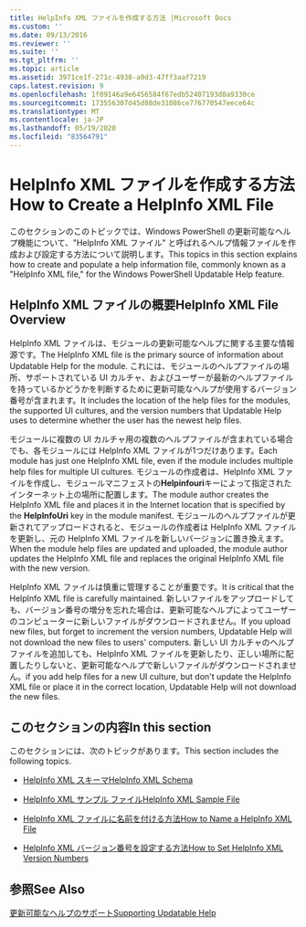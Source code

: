 ```yaml
---
title: HelpInfo XML ファイルを作成する方法 |Microsoft Docs
ms.custom: ''
ms.date: 09/13/2016
ms.reviewer: ''
ms.suite: ''
ms.tgt_pltfrm: ''
ms.topic: article
ms.assetid: 3971ce1f-271c-4938-a9d3-47ff3aaf7219
caps.latest.revision: 9
ms.openlocfilehash: 1f09146a9e6456584f67edb52407193d8a9330ce
ms.sourcegitcommit: 173556307d45d88de31086ce776770547eece64c
ms.translationtype: MT
ms.contentlocale: ja-JP
ms.lasthandoff: 05/19/2020
ms.locfileid: "83564791"
---
```

# <a name="how-to-create-a-helpinfo-xml-file"></a><span data-ttu-id="42cab-102">HelpInfo XML ファイルを作成する方法</span><span class="sxs-lookup"><span data-stu-id="42cab-102">How to Create a HelpInfo XML File</span></span>

<span data-ttu-id="42cab-103">このセクションのこのトピックでは、Windows PowerShell の更新可能なヘルプ機能について、"HelpInfo XML ファイル" と呼ばれるヘルプ情報ファイルを作成および設定する方法について説明します。</span><span class="sxs-lookup"><span data-stu-id="42cab-103">This topics in this section explains how to create and populate a help information file, commonly known as a "HelpInfo XML file," for the Windows PowerShell Updatable Help feature.</span></span>

## <a name="helpinfo-xml-file-overview"></a><span data-ttu-id="42cab-104">HelpInfo XML ファイルの概要</span><span class="sxs-lookup"><span data-stu-id="42cab-104">HelpInfo XML File Overview</span></span>

<span data-ttu-id="42cab-105">HelpInfo XML ファイルは、モジュールの更新可能なヘルプに関する主要な情報源です。</span><span class="sxs-lookup"><span data-stu-id="42cab-105">The HelpInfo XML file is the primary source of information about Updatable Help for the module.</span></span> <span data-ttu-id="42cab-106">これには、モジュールのヘルプファイルの場所、サポートされている UI カルチャ、およびユーザーが最新のヘルプファイルを持っているかどうかを判断するために更新可能なヘルプが使用するバージョン番号が含まれます。</span><span class="sxs-lookup"><span data-stu-id="42cab-106">It includes the location of the help files for the modules, the supported UI cultures, and the version numbers that Updatable Help uses to determine whether the user has the newest help files.</span></span>

<span data-ttu-id="42cab-107">モジュールに複数の UI カルチャ用の複数のヘルプファイルが含まれている場合でも、各モジュールには HelpInfo XML ファイルが1つだけあります。</span><span class="sxs-lookup"><span data-stu-id="42cab-107">Each module has just one HelpInfo XML file, even if the module includes multiple help files for multiple UI cultures.</span></span> <span data-ttu-id="42cab-108">モジュールの作成者は、HelpInfo XML ファイルを作成し、モジュールマニフェストの**Helpinfouri**キーによって指定されたインターネット上の場所に配置します。</span><span class="sxs-lookup"><span data-stu-id="42cab-108">The module author creates the HelpInfo XML file and places it in the Internet location that is specified by the **HelpInfoUri** key in the module manifest.</span></span> <span data-ttu-id="42cab-109">モジュールのヘルプファイルが更新されてアップロードされると、モジュールの作成者は HelpInfo XML ファイルを更新し、元の HelpInfo XML ファイルを新しいバージョンに置き換えます。</span><span class="sxs-lookup"><span data-stu-id="42cab-109">When the module help files are updated and uploaded, the module author updates the HelpInfo XML file and replaces the original HelpInfo XML file with the new version.</span></span>

<span data-ttu-id="42cab-110">HelpInfo XML ファイルは慎重に管理することが重要です。</span><span class="sxs-lookup"><span data-stu-id="42cab-110">It is critical that the HelpInfo XML file is carefully maintained.</span></span> <span data-ttu-id="42cab-111">新しいファイルをアップロードしても、バージョン番号の増分を忘れた場合は、更新可能なヘルプによってユーザーのコンピューターに新しいファイルがダウンロードされません。</span><span class="sxs-lookup"><span data-stu-id="42cab-111">If you upload new files, but forget to increment the version numbers, Updatable Help will not download the new files to users' computers.</span></span> <span data-ttu-id="42cab-112">新しい UI カルチャのヘルプファイルを追加しても、HelpInfo XML ファイルを更新したり、正しい場所に配置したりしないと、更新可能なヘルプで新しいファイルがダウンロードされません。</span><span class="sxs-lookup"><span data-stu-id="42cab-112">if you add help files for a new UI culture, but don't update the HelpInfo XML file or place it in the correct location, Updatable Help will not download the new files.</span></span>

## <a name="in-this-section"></a><span data-ttu-id="42cab-113">このセクションの内容</span><span class="sxs-lookup"><span data-stu-id="42cab-113">In this section</span></span>

<span data-ttu-id="42cab-114">このセクションには、次のトピックがあります。</span><span class="sxs-lookup"><span data-stu-id="42cab-114">This section includes the following topics.</span></span>

- [<span data-ttu-id="42cab-115">HelpInfo XML スキーマ</span><span class="sxs-lookup"><span data-stu-id="42cab-115">HelpInfo XML Schema</span></span>](./helpinfo-xml-schema.md)

- [<span data-ttu-id="42cab-116">HelpInfo XML サンプル ファイル</span><span class="sxs-lookup"><span data-stu-id="42cab-116">HelpInfo XML Sample File</span></span>](./helpinfo-xml-sample-file.md)

- [<span data-ttu-id="42cab-117">HelpInfo XML ファイルに名前を付ける方法</span><span class="sxs-lookup"><span data-stu-id="42cab-117">How to Name a HelpInfo XML File</span></span>](./how-to-name-a-helpinfo-xml-file.md)

- [<span data-ttu-id="42cab-118">HelpInfo XML バージョン番号を設定する方法</span><span class="sxs-lookup"><span data-stu-id="42cab-118">How to Set HelpInfo XML Version Numbers</span></span>](./how-to-set-helpinfo-xml-version-numbers.md)

## <a name="see-also"></a><span data-ttu-id="42cab-119">参照</span><span class="sxs-lookup"><span data-stu-id="42cab-119">See Also</span></span>

[<span data-ttu-id="42cab-120">更新可能なヘルプのサポート</span><span class="sxs-lookup"><span data-stu-id="42cab-120">Supporting Updatable Help</span></span>](./supporting-updatable-help.md)
